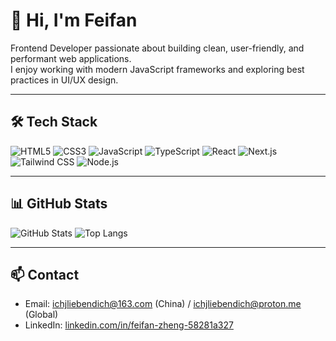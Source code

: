 # 👋 Hi, I'm Feifan

Frontend Developer passionate about building clean, user-friendly, and performant web applications.  
I enjoy working with modern JavaScript frameworks and exploring best practices in UI/UX design.

---

## 🛠 Tech Stack
![HTML5](https://img.shields.io/badge/-HTML5-E34F26?style=flat&logo=html5&logoColor=white)
![CSS3](https://img.shields.io/badge/-CSS3-1572B6?style=flat&logo=css3&logoColor=white)
![JavaScript](https://img.shields.io/badge/-JavaScript-F7DF1E?style=flat&logo=javascript&logoColor=black)
![TypeScript](https://img.shields.io/badge/-TypeScript-3178C6?style=flat&logo=typescript&logoColor=white)
![React](https://img.shields.io/badge/-React-61DAFB?style=flat&logo=react&logoColor=black)
![Next.js](https://img.shields.io/badge/-Next.js-000000?style=flat&logo=nextdotjs&logoColor=white)
![Tailwind CSS](https://img.shields.io/badge/-Tailwind%20CSS-06B6D4?style=flat&logo=tailwindcss&logoColor=white)
![Node.js](https://img.shields.io/badge/-Node.js-339933?style=flat&logo=nodedotjs&logoColor=white)

---

## 📊 GitHub Stats
![GitHub Stats](https://github-readme-stats.vercel.app/api?username=ZyXianzi&show_icons=true)
![Top Langs](https://github-readme-stats.vercel.app/api/top-langs/?username=ZyXianzi&layout=compact)

---

## 📫 Contact
- Email: ichjliebendich@163.com (China) / ichjliebendich@proton.me (Global)
- LinkedIn: [linkedin.com/in/feifan-zheng-58281a327](https://www.linkedin.com/in/feifan-zheng-58281a327/)
